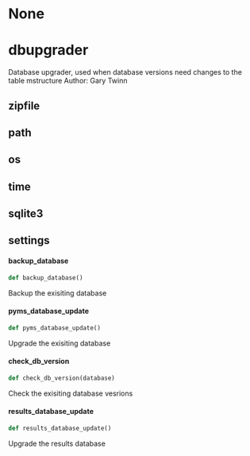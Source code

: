 # None

<a id="dbupgrader"></a>

# dbupgrader

Database upgrader, used when database versions need changes to the table mstructure
Author: Gary Twinn

<a id="dbupgrader.zipfile"></a>

## zipfile

<a id="dbupgrader.path"></a>

## path

<a id="dbupgrader.os"></a>

## os

<a id="dbupgrader.time"></a>

## time

<a id="dbupgrader.sqlite3"></a>

## sqlite3

<a id="dbupgrader.settings"></a>

## settings

<a id="dbupgrader.backup_database"></a>

#### backup\_database

```python
def backup_database()
```

Backup the exisiting database

<a id="dbupgrader.pyms_database_update"></a>

#### pyms\_database\_update

```python
def pyms_database_update()
```

Upgrade the exisiting database

<a id="dbupgrader.check_db_version"></a>

#### check\_db\_version

```python
def check_db_version(database)
```

Check the exisiting database vesrions

<a id="dbupgrader.results_database_update"></a>

#### results\_database\_update

```python
def results_database_update()
```

Upgrade the results database

